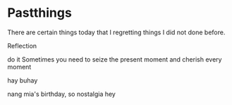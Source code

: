 # Pastthings

There are certain things today that I regretting things I did not done before.


Reflection


do it
Sometimes you need to seize the present moment and cherish every moment


hay buhay

nang mia's birthday, so nostalgia
hey
